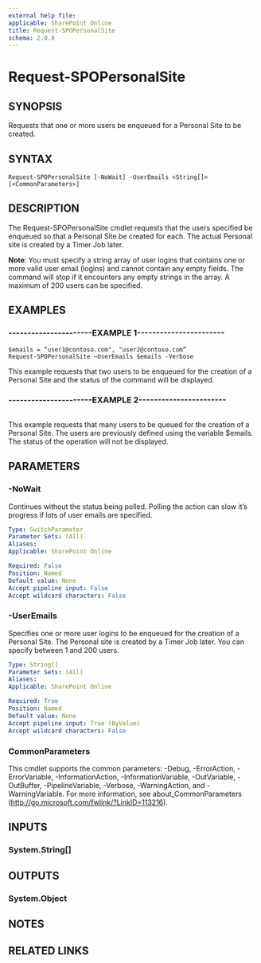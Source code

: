 ```yaml
---
external help file: 
applicable: SharePoint Online
title: Request-SPOPersonalSite
schema: 2.0.0
---
```


# Request-SPOPersonalSite

## SYNOPSIS
Requests that one or more users be enqueued for a Personal Site to be created.


## SYNTAX

```
Request-SPOPersonalSite [-NoWait] -UserEmails <String[]> [<CommonParameters>]
```

## DESCRIPTION
The Request-SPOPersonalSite cmdlet requests that the users specified be enqueued so that a Personal Site be created for each. The actual Personal site is created by a Timer Job later.

**Note**: You must specify a string array of user logins that contains one or more valid user email (logins) and cannot contain any empty fields. The command will stop if it encounters any empty strings in the array. A maximum of 200 users can be specified.


## EXAMPLES

### ----------------------EXAMPLE 1-----------------------
```
$emails = “user1@contoso.com", "user2@contoso.com”
Request-SPOPersonalSite –UserEmails $emails -Verbose
```

This example requests that two users to be enqueued for the creation of a Personal Site and the status of the command will be displayed.
### ----------------------EXAMPLE 2-----------------------

```Request-SPOPersonalSite –UserEmails $emails -NoWait

```
This example requests that many users to be queued for the creation of a Personal Site. The users are previously defined using the variable $emails. The  status of the operation will not be displayed.

## PARAMETERS

### -NoWait
Continues without the status being polled. Polling the action can slow it’s progress if lots of user emails are specified.

```yaml
Type: SwitchParameter
Parameter Sets: (All)
Aliases: 
Applicable: SharePoint Online

Required: False
Position: Named
Default value: None
Accept pipeline input: False
Accept wildcard characters: False
```

### -UserEmails
Specifies one or more user logins to be enqueued for the creation of a Personal Site. The Personal site is created by a Timer Job later. You can specify between 1 and 200 users.

```yaml
Type: String[]
Parameter Sets: (All)
Aliases: 
Applicable: SharePoint Online

Required: True
Position: Named
Default value: None
Accept pipeline input: True (ByValue)
Accept wildcard characters: False
```

### CommonParameters
This cmdlet supports the common parameters: -Debug, -ErrorAction, -ErrorVariable, -InformationAction, -InformationVariable, -OutVariable, -OutBuffer, -PipelineVariable, -Verbose, -WarningAction, and -WarningVariable. For more information, see about_CommonParameters (http://go.microsoft.com/fwlink/?LinkID=113216).

## INPUTS

### System.String[]

## OUTPUTS

### System.Object

## NOTES

## RELATED LINKS
